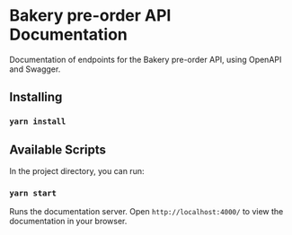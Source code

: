 # Bakery pre-order API Documentation 
Documentation of endpoints for the Bakery pre-order API, using OpenAPI and Swagger.

## Installing
### `yarn install`

## Available Scripts

In the project directory, you can run:

### `yarn start`
Runs the documentation server. Open `http://localhost:4000/` to view the documentation in your browser.